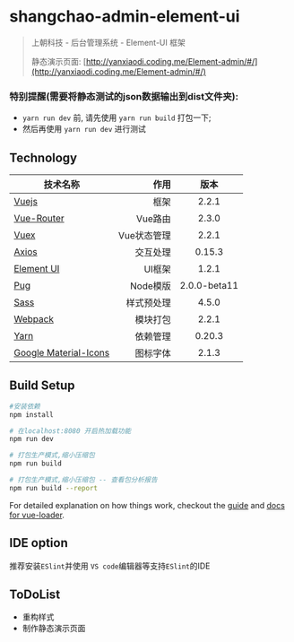 # shangchao-admin-element-ui

> 上朝科技 - 后台管理系统 - Element-UI 框架
>
> 静态演示页面: [http://yanxiaodi.coding.me/Element-admin/#/](http://yanxiaodi.coding.me/Element-admin/#/)

### 特别提醒(需要将静态测试的json数据输出到dist文件夹):

* `yarn run dev` 前, 请先使用 `yarn run build` 打包一下;
* 然后再使用 `yarn run dev` 进行测试

## Technology
| 技术名称                                                                                          | 作用                  |  版本  |
| --------                                                                                          | -----:                | :----:  |
| [Vuejs](http://cn.vuejs.org/)                                                                     | 框架                  |   2.2.1 |
| [Vue-Router](http://router.vuejs.org/zh-cn/)                                                      | Vue路由               |  2.3.0 |
| [Vuex](https://vuex.vuejs.org/zh-cn/)                                                             | Vue状态管理           |  2.2.1 |
| [Axios](https://ykloveyxk.github.io/2017/02/25/axios%E5%85%A8%E6%94%BB%E7%95%A5/#more)            | 交互处理              |  0.15.3 |
| [Element UI](http://element.eleme.io/#/zh-CN)                                                     | UI框架                |  1.2.1  |
| [Pug](https://pugjs.org/zh-cn/api/getting-started.html)                                           | Node模版              |  2.0.0-beta11  |
| [Sass](http://www.sass-zh.com/)                                                                   | 样式预处理            |  4.5.0  |
| [Webpack](http://webpackdoc.com/)                                                                 | 模块打包              |  2.2.1  |
| [Yarn](https://yarnpkg.com/zh-Hans/)                                                              | 依赖管理              |  0.20.3  |
| [Google Material-Icons](https://material.io/icons/)                                               | 图标字体              |  2.1.3  |
## Build Setup

``` bash
#安装依赖
npm install

# 在localhost:8080 开启热加载功能
npm run dev

# 打包生产模式,缩小压缩包
npm run build

# 打包生产模式,缩小压缩包 -- 查看包分析报告
npm run build --report
```

For detailed explanation on how things work, checkout the [guide](http://vuejs-templates.github.io/webpack/) and [docs for vue-loader](http://vuejs.github.io/vue-loader).

## IDE option

推荐安装`ESlint`并使用 `VS code`编辑器等支持`ESlint`的IDE

## ToDoList

* 重构样式
* 制作静态演示页面



